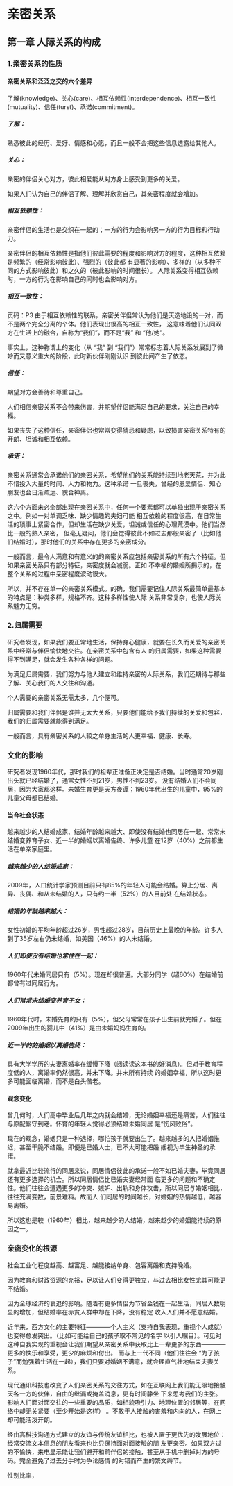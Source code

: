 # 亲密关系

## 第一章 人际关系的构成

### 1.亲密关系的性质

#### 亲密关系和泛泛之交的六个差异
  了解(knowledge)、关心(care)、相互依赖性(interdependence)、相互一致性(mutuality)、信任(turst)、承诺(commitment)。

##### 了解：
  熟悉彼此的经历、爱好、情感和心愿，而且一般不会把这些信息透露给其他人。

##### 关心：
  亲密的伴侣关心对方，彼此相爱能从对方身上感受到更多的关爱。

  如果人们认为自己的伴侣了解、理解并欣赏自己，其亲密程度就会增加。

##### 相互依赖性：
  亲密伴侣的生活也是交织在一起的；一方的行为会影响另一方的行为目标和行动力。

  亲密伴侣的相互依赖性是指他们彼此需要的程度和影响对方的程度，这种相互依赖是频繁的（经常影响彼此）、强烈的（彼此都
有显著的影响）、多样的（以多种不同的方式影响彼此）和之久的（彼此影响的时间很长）。
  人际关系变得相互依赖时，一方的行为在影响自己的同时也会影响对方。

##### 相互一致性：
  页码：P3
  由于相互依赖性的联系，亲密关伴侣常认为他们是天造地设的一对，而不是两个完全分离的个体。他们表现出很高的相互一致性，
这意味着他们认同双方在生活上的融合，自称为“我们”，而不是“我” 和 “他/她”。

  事实上，这种称谓上的变化（从 “我” 到 “我们”）常常标志着人际关系发展到了微妙而又意义重大的阶段，此时新伙伴刚刚认识
到彼此间产生了依恋。

##### 信任：
  期望对方会善待和尊重自己。

  人们相信亲密关系不会带来伤害，并期望伴侣能满足自己的要求，关注自己的幸福。

  如果丧失了这种信任，亲密伴侣也常常变得猜忌和疑虑，以致损害亲密关系特有的开朗、坦诚和相互依赖。

##### 承诺：
  亲密关系通常会承诺他们的亲密关系，希望他们的关系能持续到地老天荒，并为此不惜投入大量的时间、人力和物力。这种承诺
一旦丧失，曾经的恩爱情侣、知心朋友也会日渐疏远、貌合神离。

  这六个方面未必全部出现在亲密关系中，任何一个要素都可以单独出现于亲密关系之中。例如一对单调乏味、缺少情趣的夫妇可能
相互依赖的程度很高，在日常生活的琐事上紧密合作，但却生活在缺少关爱，坦诚或信任的心理荒漠中。他们当然比一般的熟人亲密，
但毫无疑问，他们会觉得彼此不如过去那般亲密了（比如他们结婚时），那时他们的关系中存在更多的亲密成分。

  一般而言，最令人满意和有意义的的亲密关系应包括亲密关系的所有六个特征。但如果亲密关系只有部分特征，亲密度就会减弱。正如
不幸福的婚姻所揭示的，在整个关系的过程中亲密程度波动很大。

  所以，并不存在单一的亲密关系模式。的确，我们需要记住人际关系最简单最基本的特点是：种类多样，规格不齐。这种多样性使人际
关系非常复杂，也使人际关系魅力无穷。

### 2.归属需要
  研究者发现，如果我们要正常地生活，保持身心健康，就要在长久而关爱的亲密关系中经常与伴侣愉快地交往。在亲密关系中包含有人
的归属需要，如果这种需要得不到满足，就会发生各种各样的问题。

  为满足归属需要，我们努力与他人建立和维持亲密的人际关系，我们还期待与那些了解、关心我们的人交往和沟通。

  个人需要的亲密关系无需太多，几个便可。

  归属需要和我们伴侣是谁并无太大关系，只要他们能给予我们持续的关爱和包容，我们的归属需要就能得到满足。

  一般而言，具有亲密关系的人较之单身生活的人更幸福、健康、长寿。

### 文化的影响
  研究者发现1960年代，那时我们的祖辈正准备正决定是否结婚。当时通常20岁刚出头就已经结婚了，通常女性不到21岁，男性不到23岁。
没有结婚人们不会同居，因为大家都这样。未婚生育更是天方夜谭；1960年代出生的儿童中，95%的儿童父母都已结婚。
 
#### 当今社会状态
  越来越少的人结婚成家、结婚年龄越来越大、即使没有结婚也同居在一起、常常未结婚变养育子女、近一半的婚姻以离婚告终、许多儿童
在12岁（40%）之前都生活在单亲家庭里。

##### 越来越少的人结婚成家：
  2009年，人口统计学家预测目前只有85%的年轻人可能会结婚。算上分居、离异、丧偶、和从未结婚的人，只有约一半（52%）的人目前处
在结婚状态。

##### 结婚的年龄越来越大：
  女性初婚的平均年龄超过26岁，男性超过28岁，目前历史上最晚的年龄。许多人到了35岁左右仍未结婚，如美国（46%）的人未结婚。

##### 人们即使没有结婚也常住在一起：
  1960年代未婚同居只有（5%）。现在却很普遍。大部分同学（超60%）在结婚前都曾有过同居行为。

##### 人们常常未结婚变养育子女：
  1960年代时，未婚先育的只有（5%），但父母常常在孩子出生前就完婚了。但在2009年出生的婴儿中（41%）是由未婚妈妈生育的。

##### 近一半的的婚姻以离婚告终：
  具有大学学历的夫妻离婚率在缓慢下降（阅读读这本书的好消息）。但对于教育程度低的人，离婚率仍然很高，并未下降。并未所有持续
的婚姻幸福，所以这时更多可能面临离婚，而不是白头偕老。

#### 观念变化
  曾几何时，人们高中毕业后几年之内就会结婚，无论婚姻幸福还是痛苦，人们往往与原配厮守到老。怀育的年轻人觉得必须结婚未婚同居
是“伤风败俗”。

  现在的观念，婚姻只是一种选择，哪怕孩子就要出生了。越来越多的人把婚姻推迟，甚至干脆不结婚。即便是已婚人士，已不太可能把婚
姻视为毕生神圣的承诺。

  就拿最近比较流行的同居来说，同居情侣彼此的承诺一般不如已婚夫妻，毕竟同居还有更多选择的机会。所以同居情侣比已婚夫妻经常面
临更多的问题和不确定性。他们往往会遭遇更多的冲突、嫉妒、出轨和身体攻击，所以同居与婚姻相比，往往充满变数，前景难料。故而人
们同居的时间越长，对婚姻的热情越低，越容易离婚。

  所以这也是较（1960年）相比，越来越少的人结婚，越来越少的婚姻能持续的原因之一。

### 亲密变化的根源
  社会工业化程度越高、越富足、越能接纳单身、包容离婚和支持晚婚。

  因为教育和财政资源的充裕，足以让人们变得更独立，与过去相比女性尤其可能更不结婚。

  因为全球经济的衰退的影响。随着有更多情侣为节省金钱在一起生活，同居人数明显的增加，但结婚率在赤贫人群中却在下降，没有稳定
收入人们并不愿意结婚。

  近年来，西方文化的主要特征————个人主义（支持自我表现，重视个人成就）也变得愈发突出。（比如可能给自己的孩子取不常见的名字
以引人瞩目）。可见对这种自我实现的重视会让我们期望从亲密关系中获取比上一辈更多的东西————更多的快乐和享受，更少的麻烦和付出。
而与上一代不同（他们往往会 “为了孩子”而勉强着生活在一起），我们只要对婚姻不满意，就会理直气壮地结束夫妻关系。

  现代通讯科技也改变了人们亲密关系的交往方式，如在互联网上我们能无限地接触天各一方的伙伴，自由的纰漏或掩盖消息，更有时间静坐
下来思考我们的主张。影响人们面对面交往的一些重要的品质，如相貌吸引力、地理位置的邻居等，在网络中却无关紧要（至少开始是这样）
。不敢于人接触的害羞和内向的人，在网上却可能活泼开朗。

  经由高科技沟通方式建立的友谊与传统友谊相比，也被人置于更优先的发展地位：经常交流文本信息的朋友看来也比只保持面对面接触的朋
友更亲密。如果双方过的不愉快，来电显示能让我们避开和前伴侣的接触，甚至从手机中删掉对方的号码。完全避免了过去分手时为争论感情
的对错而产生的繁文缛节。



  性别比率，
